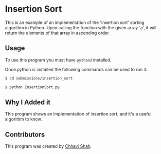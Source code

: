 # Insertion Sort

This is an example of an implementation of the 'insertion sort' sorting algorithm
in Python. 
Upon calling the function with the given array 'a', it will return 
the elements of that array in ascending order. 

## Usage

To use this program you must have `python3` installed.

Once python is installed the following commands can be used to run it.

```bash
$ cd submissions/insertion_sort
```

```bash
$ python InsertionSort.py
```

## Why I Added it

This program shows an implementation of insertion sort, and it's a useful
algorithm to know.

## Contributors

This program was created by [Chhavi Shah](https://github.com/ConverseScholar).

